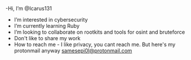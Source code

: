 -Hi, I’m @Icarus131
- I’m interested in cybersecurity
- I’m currently learning Ruby
- I’m looking to collaborate on rootkits and tools for osint and bruteforce
- Don't like to share my work
- How to reach me - I like privacy, you cant reach me. But here's my protonmail anyway samesepi0l@protonmail.com
